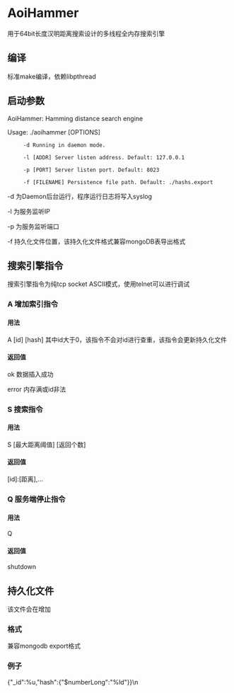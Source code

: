 # AoiHammer
用于64bit长度汉明距离搜索设计的多线程全内存搜索引擎
## 编译
标准make编译，依赖libpthread
## 启动参数

AoiHammer: Hamming distance search engine

Usage: ./aoihammer \[OPTIONS\]

         -d Running in daemon mode.
         
         -l [ADDR] Server listen address. Default: 127.0.0.1
         
         -p [PORT] Server listen port. Default: 8023
         
         -f [FILENAME] Persistence file path. Default: ./hashs.export
         
 -d 为Daemon后台运行，程序运行日志将写入syslog
 
 -l 为服务监听IP
 
 -p 为服务监听端口
 
 -f 持久化文件位置，该持久化文件格式兼容mongoDB表导出格式

## 搜索引擎指令
搜索引擎指令为纯tcp socket ASCII模式，使用telnet可以进行调试
### A 增加索引指令
#### 用法
A \[id\] \[hash\] 其中id大于0，该指令不会对id进行查重，该指令会更新持久化文件
#### 返回值
ok 数据插入成功
 
error 内存满或id非法
### S 搜索指令
#### 用法
S \[最大距离阈值\] \[返回个数\] 
#### 返回值
\[id\]:\[距离\],...
### Q 服务端停止指令
#### 用法
Q 
#### 返回值
shutdown

## 持久化文件
该文件会在增加
### 格式
兼容mongodb export格式
### 例子
{"_id":%u,"hash":{"$numberLong":"%ld"}}\n
